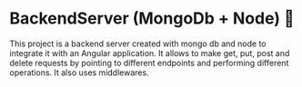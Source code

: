 # BackendServer (MongoDb + Node) 🚀
This project is a backend server created with mongo db and node to integrate it with an Angular application. It allows to make get, put, post and delete requests by pointing to different endpoints and performing different operations. It also uses middlewares.
